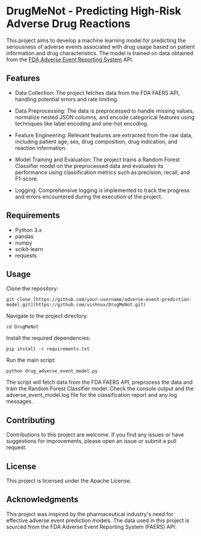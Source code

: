 # DrugMeNot - Predicting High-Risk Adverse Drug Reactions

This project aims to develop a machine learning model for predicting the seriousness of adverse events associated with drug usage based on patient information and drug characteristics. The model is trained on data obtained from the [FDA Adverse Event Reporting System](https://open.fda.gov/apis/drug/event/) API.

## Features

- Data Collection: The project fetches data from the FDA FAERS API, handling potential errors and rate limiting.

- Data Preprocessing: The data is preprocessed to handle missing values, normalize nested JSON columns, and encode categorical features using techniques like label encoding and one-hot encoding.
- Feature Engineering: Relevant features are extracted from the raw data, including patient age, sex, drug composition, drug indication, and reaction information.
- Model Training and Evaluation: The project trains a Random Forest Classifier model on the preprocessed data and evaluates its performance using classification metrics such as precision, recall, and F1-score.
- Logging: Comprehensive logging is implemented to track the progress and errors encountered during the execution of the project.

## Requirements

- Python 3.x
- pandas
- numpy
- scikit-learn
- requests

## Usage

Clone the repository:

```
git clone [https://github.com/your-username/adverse-event-prediction-model.git](https://github.com/vishnux/DrugMeNot.git)
```

Navigate to the project directory:

```
cd DrugMeNot
```

Install the required dependencies:

```
pip install -r requirements.txt
```

Run the main script:

```
python drug_adverse_event_model.py
```

The script will fetch data from the FDA FAERS API, preprocess the data and train the Random Forest Classifier model.
Check the console output and the adverse_event_model.log file for the classification report and any log messages.

## Contributing
Contributions to this project are welcome. If you find any issues or have suggestions for improvements, please open an issue or submit a pull request.

## License
This project is licensed under the Apache License.

## Acknowledgments
This project was inspired by the pharmaceutical industry's need for effective adverse event prediction models. The data used in this project is sourced from the FDA Adverse Event Reporting System (FAERS) API.
